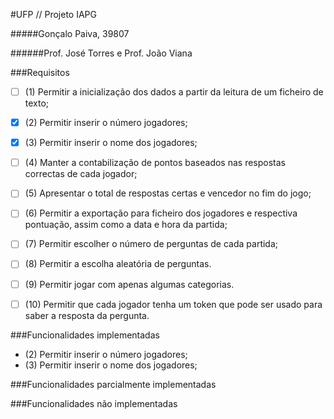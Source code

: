 #UFP // Projeto IAPG

#####Gonçalo Paiva, 39807

######Prof. José Torres e Prof. João Viana
   
###Requisitos

- [ ] (1) Permitir a inicialização dos dados a partir da leitura de um ficheiro de texto;
- [X] (2) Permitir inserir o número jogadores;
- [X] (3) Permitir inserir o nome dos jogadores;
- [ ] (4) Manter a contabilização de pontos baseados nas respostas correctas de cada
jogador;
- [ ] (5) Apresentar o total de respostas certas e vencedor no fim do jogo;
- [ ] (6) Permitir a exportação para ficheiro dos jogadores e respectiva pontuação, assim
como a data e hora da partida;
- [ ] (7) Permitir escolher o número de perguntas de cada partida;
- [ ] (8) Permitir a escolha aleatória de perguntas.
- [ ] (9) Permitir jogar com apenas algumas categorias.
- [ ] (10) Permitir que cada jogador tenha um token que pode ser usado para saber a resposta
da pergunta.


###Funcionalidades implementadas
- (2) Permitir inserir o número jogadores;
- (3) Permitir inserir o nome dos jogadores;

###Funcionalidades parcialmente implementadas


###Funcionalidades não implementadas